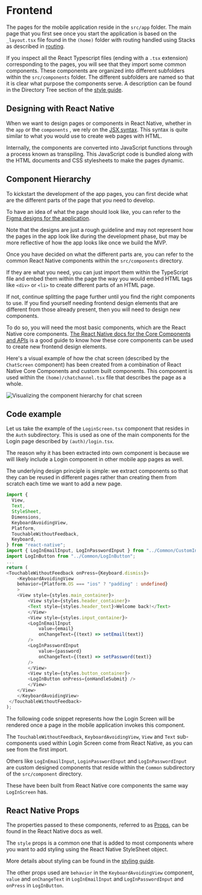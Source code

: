 # Frontend

The pages for the mobile application reside in the `src/app` folder. The main page that you first see once you start the application is based on the `_layout.tsx` file found in the `(home)` folder with routing handled using Stacks as described in [routing](./frontend-routing.md).

If you inspect all the React Typescript files (ending with a `.tsx` extension) corresponding to the pages, you will see that they import some common components. These components are organized into different subfolders within the `src/components` folder. The different subfolders are named so that it is clear what purpose the components serve. A description can be found in the Directory Tree section of the [style guide](./frontend-style-guide.md).

## Designing with React Native

When we want to design pages or components in React Native, whether in the `app` or the `components` , we rely on the [JSX syntax](https://react.dev/learn/writing-markup-with-jsx). This syntax is quite similar to what you would use to create web pages with HTML. 

Internally, the components are converted into JavaScript functions through a process known as transpiling. This JavaScript code is bundled along with the HTML documents and CSS stylesheets to make the pages dynamic.

## Component Hierarchy
To kickstart the development of the app pages, you can first decide what are the different parts of the page that you need to develop. 

To have an idea of what the page should look like, you can refer to the [Figma designs for the application](https://www.figma.com/file/2mvddKeA4XMODdCidYkDid/Proximity-Chat-App). 

Note that the designs are just a rough guideline and may not represent how the pages in the app look like during the development phase, but may be more reflective of how the app looks like once we build the MVP.

Once you have decided on what the different parts are, you can refer to the common React Native components within the `src/components` directory. 

If they are what you need, you can just import them within the TypeScript file and embed them within the page the way you would embed HTML tags like `<div>` or `<li>` to create different parts of an HTML page.

If not, continue splitting the page further until you find the right components to use. If you find yourself needing frontend design elements that are different from those already present, then you will need to design new components. 

To do so, you will need the most basic components, which are the React Native core components. [The React Native docs for the Core Components and APIs](https://reactnative.dev/docs/components-and-apis) is a good guide to know how these core components can be used to create new frontend design elements.

Here's a visual example of how the chat screen (described by the `ChatScreen` component) has been created from a combination of React Native Core Components and custom built components. This component is used within the `(home)/chatchannel.tsx` file that describes the page as a whole. 

![Visualizing the component hierarchy for chat screen](/imgs/visualizingComponentHierarchy.jpeg)



## Code example
Let us take the example of the `LoginScreen.tsx` component that resides in the `Auth` subdirectory. This is used as one of the main components for the Login page described by `(auth)/login.tsx`. 

The reason why it has been extracted into own component is because we will likely include a Login component in other mobile app pages as well. 

The underlying design principle is simple: we extract components so that they can be reused in different pages rather than creating them from scratch each time we want to add a new page.

```typescript
import {
  View,
  Text,
  StyleSheet,
  Dimensions,
  KeyboardAvoidingView,
  Platform,
  TouchableWithoutFeedback,
  Keyboard,
} from "react-native";
import { LogInEmailInput, LogInPasswordInput } from "../Common/CustomInputs";
import LogInButton from "../Common/LogInButton";
...
return (
<TouchableWithoutFeedback onPress={Keyboard.dismiss}>
    <KeyboardAvoidingView
    behavior={Platform.OS === "ios" ? "padding" : undefined}
    >
    <View style={styles.main_container}>
        <View style={styles.header_container}>
        <Text style={styles.header_text}>Welcome back!</Text>
        </View>
        <View style={styles.input_container}>
        <LogInEmailInput
            value={email}
            onChangeText={(text) => setEmail(text)}
        />
        <LogInPasswordInput
            value={password}
            onChangeText={(text) => setPassword(text)}
        />
        </View>
        <View style={styles.button_container}>
        <LogInButton onPress={onHandleSubmit} />
        </View>
    </View>
    </KeyboardAvoidingView>
 </TouchableWithoutFeedback>
);
```

The following code snippet represents how the Login Screen will be rendered once a page in the mobile application invokes this component. 

The `TouchableWithoutFeedback`, `KeyboardAvoidingView`, `View` and `Text` sub-components used within Login Screen come from React Native, as you can see from the first import. 

Others like `LogInEmailInput`, `LoginPasswordInput` and `LogInPasswordInput` are custom designed components that reside within the `Common` subdirectory of the `src/component` directory. 

These have been built from React Native core components the same way `LogInScreen` has.

## React Native Props

The properties passed to these components, referred to as [Props](https://react.dev/learn/passing-props-to-a-component), can be found in the React Native docs as well. 

The `style` props is a common one that is added to most components where you want to add styling using the React Native StyleSheet object. 

More details about styling can be found in the [styling guide](./frontend-style-guide.md). 

The other props used are `behavior` in the `KeyboardAvoidingView` component, `value` and `onChangeText` in `LogInEmailInput` and `LogInPasswordInput` and `onPress` in `LogInButton`.


